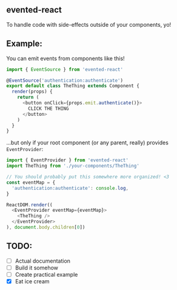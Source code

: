## evented-react

To handle code with side-effects outside of your components, yo!

## Example:

You can emit events from components like this!

```javascript
import { EventSource } from 'evented-react'

@EventSource('authentication:authenticate')
export default class TheThing extends Component {
  render(props) {
    return (
      <button onClick={props.emit.authenticate()}>
        CLICK THE THING
      </button>
    )
  }
}

```

...but only if your root component (or any parent, really) provides `EventProvider`:

```javascript
import { EventProvider } from 'evented-react'
import TheThing from './your-components/TheThing'

// You should probably put this somewhere more organized! <3
const eventMap = {
  'authentication:authenticate': console.log,
}

ReactDOM.render((
  <EventProvider eventMap={eventMap}>
    <TheThing />
  </EventProvider>
), document.body.children[0])

```

## TODO:

- [ ] Actual documentation
- [ ] Build it somehow
- [ ] Create practical example
- [x] Eat ice cream
